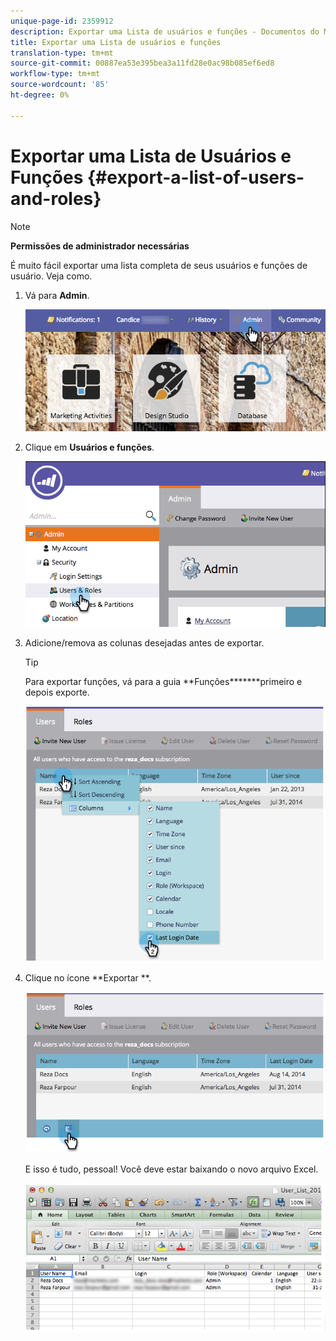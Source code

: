 ```yaml
---
unique-page-id: 2359912
description: Exportar uma Lista de usuários e funções - Documentos do Marketing - Documentação do produto
title: Exportar uma Lista de usuários e funções
translation-type: tm+mt
source-git-commit: 00887ea53e395bea3a11fd28e0ac98b085ef6ed8
workflow-type: tm+mt
source-wordcount: '85'
ht-degree: 0%

---
```



# Exportar uma Lista de Usuários e Funções {#export-a-list-of-users-and-roles}

>[!NOTE]
>
>**Permissões de administrador necessárias**

É muito fácil exportar uma lista completa de seus usuários e funções de usuário. Veja como.

1. Vá para **Admin**.

   ![](assets/adminhand.png)

1. Clique em **Usuários e funções**.

   ![](assets/image2014-9-10-9-3a25-3a27.png)

1. Adicione/remova as colunas desejadas antes de exportar.

   >[!TIP]
   >
   >Para exportar funções, vá para a guia **Funções*******primeiro e depois exporte.

   ![](assets/image2014-9-10-9-3a25-3a49.png)

1. Clique no ícone **Exportar **.

   ![](assets/image2014-9-10-9-3a26-3a3.png)

   E isso é tudo, pessoal! Você deve estar baixando o novo arquivo Excel.

   ![](assets/image2014-9-10-9-3a26-3a17.png)

